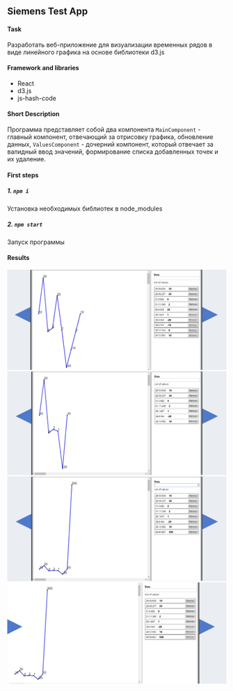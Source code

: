 ## Siemens Test App

#### Task
Разработать веб-приложение для визуализации временных рядов в виде линейного графика на основе библиотеки d3.js

#### Framework and libraries  
 
- React
- d3.js
- js-hash-code

#### Short Description
Программа представляет собой два компонента `MainComponent` - главный компонент, отвечающий за отрисовку графика,
 обновление данных, `ValuesComponent` - дочерний компонент, который отвечает за валидный ввод значений, формирование 
 списка добавленных точек и их удаление.
#### First steps

##### 1. `npm i `

Установка необходимых библиотек в node_modules

##### 2. `npm start`

Запуск программы


#### Results
![Результат 1](imgs/first.jpg)
![Результат 2](imgs/second.jpg)
![Результат 3](imgs/third.jpg)
![Результат 4](imgs/forth.jpg)
